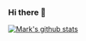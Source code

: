 ### Hi there 👋
[![Mark's github stats](https://github-readme-stats.vercel.app/api?username=tangible-idea&theme=dark)](https://github.com/anuraghazra/github-readme-stats)
<!--
**tangible-idea/tangible-idea** is a ✨ _special_ ✨ repository because its `README.md` (this file) appears on your GitHub profile.

Here are some ideas to get you started:

- 🔭 I’m currently working on ...
- 🌱 I’m currently learning ...
- 👯 I’m looking to collaborate on ...
- 🤔 I’m looking for help with ...
- 💬 Ask me about ...
- 📫 How to reach me: ...
- 😄 Pronouns: ...
- ⚡ Fun fact: ...
-->
